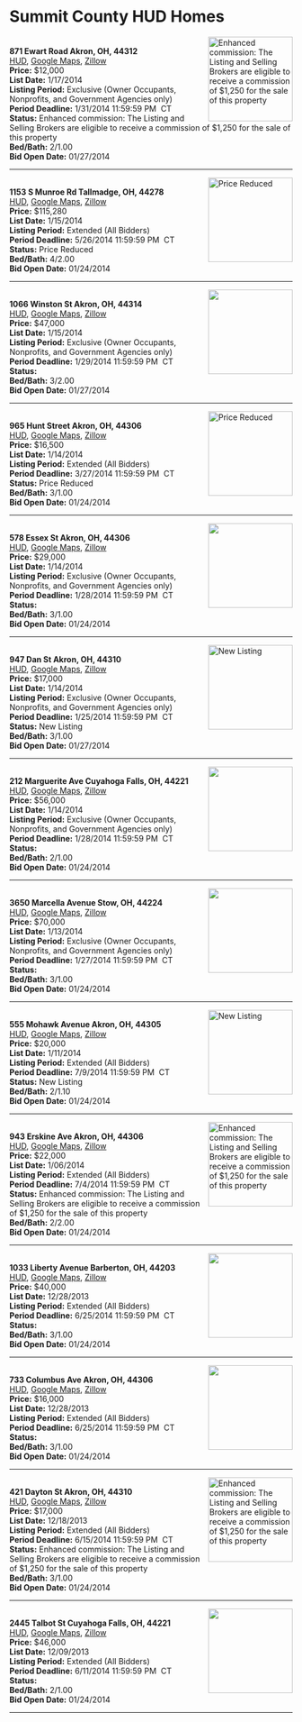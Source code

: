 # Summit County HUD Homes

[<img alt="Enhanced commission: The Listing and Selling Brokers are eligible to receive a commission of $1,250 for the sale of this property" src="https://www.hudhomestore.com/pages/ImageShow.aspx?Case=412-450079" align="right" style="height:150px;">](http://www.hudhomestore.com/Listing/PropertyDetails.aspx?caseNumber=412-450079)  
**871 Ewart Road Akron, OH, 44312**  
[HUD](http://www.hudhomestore.com/Listing/PropertyDetails.aspx?caseNumber=412-450079), [Google Maps](http://maps.google.com/maps?q=871+Ewart+Road+Akron%2C+OH%2C+44312), [Zillow](http://www.zillow.com/homes/871+Ewart+Road+Akron%2C+OH%2C+44312/)  
**Price:** $12,000  
**List Date:** 1/17/2014  
**Listing Period:** Exclusive (Owner Occupants, Nonprofits, and Government Agencies only)  
**Period Deadline:** 1/31/2014 11:59:59 PM  CT  
**Status:** Enhanced commission: The Listing and Selling Brokers are eligible to receive a commission of $1,250 for the sale of this property  
**Bed/Bath:** 2/1.00  
**Bid Open Date:** 01/27/2014

***

[<img alt="Price Reduced" src="https://www.hudhomestore.com/pages/ImageShow.aspx?Case=412-548255" align="right" style="height:150px;">](http://www.hudhomestore.com/Listing/PropertyDetails.aspx?caseNumber=412-548255)  
**1153 S Munroe Rd Tallmadge, OH, 44278**  
[HUD](http://www.hudhomestore.com/Listing/PropertyDetails.aspx?caseNumber=412-548255), [Google Maps](http://maps.google.com/maps?q=1153+S+Munroe+Rd+Tallmadge%2C+OH%2C+44278), [Zillow](http://www.zillow.com/homes/1153+S+Munroe+Rd+Tallmadge%2C+OH%2C+44278/)  
**Price:** $115,280  
**List Date:** 1/15/2014  
**Listing Period:** Extended (All Bidders)  
**Period Deadline:** 5/26/2014 11:59:59 PM  CT  
**Status:** Price Reduced  
**Bed/Bath:** 4/2.00  
**Bid Open Date:** 01/24/2014

***

[<img alt="" src="https://www.hudhomestore.com/pages/ImageShow.aspx?Case=412-505269" align="right" style="height:150px;">](http://www.hudhomestore.com/Listing/PropertyDetails.aspx?caseNumber=412-505269)  
**1066 Winston St Akron, OH, 44314**  
[HUD](http://www.hudhomestore.com/Listing/PropertyDetails.aspx?caseNumber=412-505269), [Google Maps](http://maps.google.com/maps?q=1066+Winston+St+Akron%2C+OH%2C+44314), [Zillow](http://www.zillow.com/homes/1066+Winston+St+Akron%2C+OH%2C+44314/)  
**Price:** $47,000  
**List Date:** 1/15/2014  
**Listing Period:** Exclusive (Owner Occupants, Nonprofits, and Government Agencies only)  
**Period Deadline:** 1/29/2014 11:59:59 PM  CT  
**Status:**   
**Bed/Bath:** 3/2.00  
**Bid Open Date:** 01/27/2014

***

[<img alt="Price Reduced" src="https://www.hudhomestore.com/pages/ImageShow.aspx?Case=412-657164" align="right" style="height:150px;">](http://www.hudhomestore.com/Listing/PropertyDetails.aspx?caseNumber=412-657164)  
**965 Hunt Street Akron, OH, 44306**  
[HUD](http://www.hudhomestore.com/Listing/PropertyDetails.aspx?caseNumber=412-657164), [Google Maps](http://maps.google.com/maps?q=965+Hunt+Street+Akron%2C+OH%2C+44306), [Zillow](http://www.zillow.com/homes/965+Hunt+Street+Akron%2C+OH%2C+44306/)  
**Price:** $16,500  
**List Date:** 1/14/2014  
**Listing Period:** Extended (All Bidders)  
**Period Deadline:** 3/27/2014 11:59:59 PM  CT  
**Status:** Price Reduced  
**Bed/Bath:** 3/1.00  
**Bid Open Date:** 01/24/2014

***

[<img alt="" src="https://www.hudhomestore.com/pages/ImageShow.aspx?Case=412-554014" align="right" style="height:150px;">](http://www.hudhomestore.com/Listing/PropertyDetails.aspx?caseNumber=412-554014)  
**578 Essex St Akron, OH, 44306**  
[HUD](http://www.hudhomestore.com/Listing/PropertyDetails.aspx?caseNumber=412-554014), [Google Maps](http://maps.google.com/maps?q=578+Essex+St+Akron%2C+OH%2C+44306), [Zillow](http://www.zillow.com/homes/578+Essex+St+Akron%2C+OH%2C+44306/)  
**Price:** $29,000  
**List Date:** 1/14/2014  
**Listing Period:** Exclusive (Owner Occupants, Nonprofits, and Government Agencies only)  
**Period Deadline:** 1/28/2014 11:59:59 PM  CT  
**Status:**   
**Bed/Bath:** 3/1.00  
**Bid Open Date:** 01/24/2014

***

[<img alt="New Listing" src="https://www.hudhomestore.com/pages/ImageShow.aspx?Case=412-488015" align="right" style="height:150px;">](http://www.hudhomestore.com/Listing/PropertyDetails.aspx?caseNumber=412-488015)  
**947 Dan St Akron, OH, 44310**  
[HUD](http://www.hudhomestore.com/Listing/PropertyDetails.aspx?caseNumber=412-488015), [Google Maps](http://maps.google.com/maps?q=947+Dan+St+Akron%2C+OH%2C+44310), [Zillow](http://www.zillow.com/homes/947+Dan+St+Akron%2C+OH%2C+44310/)  
**Price:** $17,000  
**List Date:** 1/14/2014  
**Listing Period:** Exclusive (Owner Occupants, Nonprofits, and Government Agencies only)  
**Period Deadline:** 1/25/2014 11:59:59 PM  CT  
**Status:** New Listing  
**Bed/Bath:** 3/1.00  
**Bid Open Date:** 01/27/2014

***

[<img alt="" src="https://www.hudhomestore.com/pages/ImageShow.aspx?Case=412-407133" align="right" style="height:150px;">](http://www.hudhomestore.com/Listing/PropertyDetails.aspx?caseNumber=412-407133)  
**212 Marguerite Ave Cuyahoga Falls, OH, 44221**  
[HUD](http://www.hudhomestore.com/Listing/PropertyDetails.aspx?caseNumber=412-407133), [Google Maps](http://maps.google.com/maps?q=212+Marguerite+Ave+Cuyahoga+Falls%2C+OH%2C+44221), [Zillow](http://www.zillow.com/homes/212+Marguerite+Ave+Cuyahoga+Falls%2C+OH%2C+44221/)  
**Price:** $56,000  
**List Date:** 1/14/2014  
**Listing Period:** Exclusive (Owner Occupants, Nonprofits, and Government Agencies only)  
**Period Deadline:** 1/28/2014 11:59:59 PM  CT  
**Status:**   
**Bed/Bath:** 2/1.00  
**Bid Open Date:** 01/24/2014

***

[<img alt="" src="https://www.hudhomestore.com/pages/ImageShow.aspx?Case=412-572524" align="right" style="height:150px;">](http://www.hudhomestore.com/Listing/PropertyDetails.aspx?caseNumber=412-572524)  
**3650 Marcella Avenue Stow, OH, 44224**  
[HUD](http://www.hudhomestore.com/Listing/PropertyDetails.aspx?caseNumber=412-572524), [Google Maps](http://maps.google.com/maps?q=3650+Marcella+Avenue+Stow%2C+OH%2C+44224), [Zillow](http://www.zillow.com/homes/3650+Marcella+Avenue+Stow%2C+OH%2C+44224/)  
**Price:** $70,000  
**List Date:** 1/13/2014  
**Listing Period:** Exclusive (Owner Occupants, Nonprofits, and Government Agencies only)  
**Period Deadline:** 1/27/2014 11:59:59 PM  CT  
**Status:**   
**Bed/Bath:** 3/1.00  
**Bid Open Date:** 01/24/2014

***

[<img alt="New Listing" src="https://www.hudhomestore.com/pages/ImageShow.aspx?Case=412-662670" align="right" style="height:150px;">](http://www.hudhomestore.com/Listing/PropertyDetails.aspx?caseNumber=412-662670)  
**555 Mohawk Avenue Akron, OH, 44305**  
[HUD](http://www.hudhomestore.com/Listing/PropertyDetails.aspx?caseNumber=412-662670), [Google Maps](http://maps.google.com/maps?q=555+Mohawk+Avenue+Akron%2C+OH%2C+44305), [Zillow](http://www.zillow.com/homes/555+Mohawk+Avenue+Akron%2C+OH%2C+44305/)  
**Price:** $20,000  
**List Date:** 1/11/2014  
**Listing Period:** Extended (All Bidders)  
**Period Deadline:** 7/9/2014 11:59:59 PM  CT  
**Status:** New Listing  
**Bed/Bath:** 2/1.10  
**Bid Open Date:** 01/24/2014

***

[<img alt="Enhanced commission: The Listing and Selling Brokers are eligible to receive a commission of $1,250 for the sale of this property" src="https://www.hudhomestore.com/pages/ImageShow.aspx?Case=412-362951" align="right" style="height:150px;">](http://www.hudhomestore.com/Listing/PropertyDetails.aspx?caseNumber=412-362951)  
**943 Erskine Ave Akron, OH, 44306**  
[HUD](http://www.hudhomestore.com/Listing/PropertyDetails.aspx?caseNumber=412-362951), [Google Maps](http://maps.google.com/maps?q=943+Erskine+Ave+Akron%2C+OH%2C+44306), [Zillow](http://www.zillow.com/homes/943+Erskine+Ave+Akron%2C+OH%2C+44306/)  
**Price:** $22,000  
**List Date:** 1/06/2014  
**Listing Period:** Extended (All Bidders)  
**Period Deadline:** 7/4/2014 11:59:59 PM  CT  
**Status:** Enhanced commission: The Listing and Selling Brokers are eligible to receive a commission of $1,250 for the sale of this property  
**Bed/Bath:** 2/2.00  
**Bid Open Date:** 01/24/2014

***

[<img alt="" src="https://www.hudhomestore.com/pages/ImageShow.aspx?Case=412-558440" align="right" style="height:150px;">](http://www.hudhomestore.com/Listing/PropertyDetails.aspx?caseNumber=412-558440)  
**1033 Liberty Avenue Barberton, OH, 44203**  
[HUD](http://www.hudhomestore.com/Listing/PropertyDetails.aspx?caseNumber=412-558440), [Google Maps](http://maps.google.com/maps?q=1033+Liberty+Avenue+Barberton%2C+OH%2C+44203), [Zillow](http://www.zillow.com/homes/1033+Liberty+Avenue+Barberton%2C+OH%2C+44203/)  
**Price:** $40,000  
**List Date:** 12/28/2013  
**Listing Period:** Extended (All Bidders)  
**Period Deadline:** 6/25/2014 11:59:59 PM  CT  
**Status:**   
**Bed/Bath:** 3/1.00  
**Bid Open Date:** 01/24/2014

***

[<img alt="" src="https://www.hudhomestore.com/pages/ImageShow.aspx?Case=412-442922" align="right" style="height:150px;">](http://www.hudhomestore.com/Listing/PropertyDetails.aspx?caseNumber=412-442922)  
**733 Columbus Ave Akron, OH, 44306**  
[HUD](http://www.hudhomestore.com/Listing/PropertyDetails.aspx?caseNumber=412-442922), [Google Maps](http://maps.google.com/maps?q=733+Columbus+Ave+Akron%2C+OH%2C+44306), [Zillow](http://www.zillow.com/homes/733+Columbus+Ave+Akron%2C+OH%2C+44306/)  
**Price:** $16,000  
**List Date:** 12/28/2013  
**Listing Period:** Extended (All Bidders)  
**Period Deadline:** 6/25/2014 11:59:59 PM  CT  
**Status:**   
**Bed/Bath:** 3/1.00  
**Bid Open Date:** 01/24/2014

***

[<img alt="Enhanced commission: The Listing and Selling Brokers are eligible to receive a commission of $1,250 for the sale of this property" src="https://www.hudhomestore.com/pages/ImageShow.aspx?Case=412-384781" align="right" style="height:150px;">](http://www.hudhomestore.com/Listing/PropertyDetails.aspx?caseNumber=412-384781)  
**421 Dayton St Akron, OH, 44310**  
[HUD](http://www.hudhomestore.com/Listing/PropertyDetails.aspx?caseNumber=412-384781), [Google Maps](http://maps.google.com/maps?q=421+Dayton+St+Akron%2C+OH%2C+44310), [Zillow](http://www.zillow.com/homes/421+Dayton+St+Akron%2C+OH%2C+44310/)  
**Price:** $17,000  
**List Date:** 12/18/2013  
**Listing Period:** Extended (All Bidders)  
**Period Deadline:** 6/15/2014 11:59:59 PM  CT  
**Status:** Enhanced commission: The Listing and Selling Brokers are eligible to receive a commission of $1,250 for the sale of this property  
**Bed/Bath:** 3/1.00  
**Bid Open Date:** 01/24/2014

***

[<img alt="" src="https://www.hudhomestore.com/pages/ImageShow.aspx?Case=412-568622" align="right" style="height:150px;">](http://www.hudhomestore.com/Listing/PropertyDetails.aspx?caseNumber=412-568622)  
**2445 Talbot St Cuyahoga Falls, OH, 44221**  
[HUD](http://www.hudhomestore.com/Listing/PropertyDetails.aspx?caseNumber=412-568622), [Google Maps](http://maps.google.com/maps?q=2445+Talbot+St+Cuyahoga+Falls%2C+OH%2C+44221), [Zillow](http://www.zillow.com/homes/2445+Talbot+St+Cuyahoga+Falls%2C+OH%2C+44221/)  
**Price:** $46,000  
**List Date:** 12/09/2013  
**Listing Period:** Extended (All Bidders)  
**Period Deadline:** 6/11/2014 11:59:59 PM  CT  
**Status:**   
**Bed/Bath:** 2/1.00  
**Bid Open Date:** 01/24/2014

***

